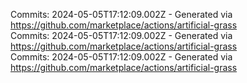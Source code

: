 Commits: 2024-05-05T17:12:09.002Z - Generated via https://github.com/marketplace/actions/artificial-grass
<br>
Commits: 2024-05-05T17:12:09.002Z - Generated via https://github.com/marketplace/actions/artificial-grass
<br>
Commits: 2024-05-05T17:12:09.002Z - Generated via https://github.com/marketplace/actions/artificial-grass
<br>
